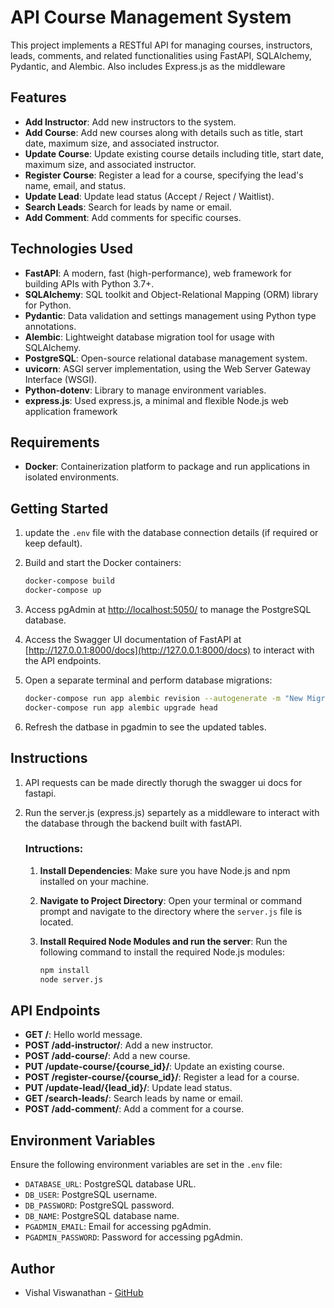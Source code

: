 # API Course Management System

This project implements a RESTful API for managing courses, instructors, leads, comments, and related functionalities using FastAPI, SQLAlchemy, Pydantic, and Alembic. Also includes Express.js as the middleware

## Features

- **Add Instructor**: Add new instructors to the system.
- **Add Course**: Add new courses along with details such as title, start date, maximum size, and associated instructor.
- **Update Course**: Update existing course details including title, start date, maximum size, and associated instructor.
- **Register Course**: Register a lead for a course, specifying the lead's name, email, and status.
- **Update Lead**: Update lead status (Accept / Reject / Waitlist).
- **Search Leads**: Search for leads by name or email.
- **Add Comment**: Add comments for specific courses.

## Technologies Used

- **FastAPI**: A modern, fast (high-performance), web framework for building APIs with Python 3.7+.
- **SQLAlchemy**: SQL toolkit and Object-Relational Mapping (ORM) library for Python.
- **Pydantic**: Data validation and settings management using Python type annotations.
- **Alembic**: Lightweight database migration tool for usage with SQLAlchemy.
- **PostgreSQL**: Open-source relational database management system.
- **uvicorn**: ASGI server implementation, using the Web Server Gateway Interface (WSGI).
- **Python-dotenv**: Library to manage environment variables.
- **express.js**: Used express.js, a minimal and flexible Node.js web application framework

## Requirements

- **Docker**: Containerization platform to package and run applications in isolated environments.

## Getting Started

1. update the `.env` file with the database connection details (if required or keep default).

2. Build and start the Docker containers:

    ```bash
    docker-compose build
    docker-compose up
    ```

3. Access pgAdmin at [http://localhost:5050/](http://localhost:5050/) to manage the PostgreSQL database.

4. Access the Swagger UI documentation of FastAPI at [http://127.0.0.1:8000/docs](http://127.0.0.1:8000/docs) to interact with the API endpoints.

5. Open a separate terminal and perform database migrations:

    ```bash
    docker-compose run app alembic revision --autogenerate -m "New Migration"
    docker-compose run app alembic upgrade head
    ```
6. Refresh the datbase in pgadmin to see the updated tables. 

## Instructions

1. API requests can be made directly thorugh the swagger ui docs for fastapi.

2. Run the server.js (express.js) separtely  as a middleware to interact with the database through the backend built with fastAPI.
    ### Intructions:

    1. **Install Dependencies**: Make sure you have Node.js and npm installed on your machine.

    2. **Navigate to Project Directory**: Open your terminal or command prompt and navigate to the directory where the `server.js` file is located.

    3. **Install Required Node Modules and run the server**: Run the following command to install the required Node.js modules:

            
       ```bash
       npm install
       node server.js
       ```

## API Endpoints

- **GET /**: Hello world message.
- **POST /add-instructor/**: Add a new instructor.
- **POST /add-course/**: Add a new course.
- **PUT /update-course/{course_id}/**: Update an existing course.
- **POST /register-course/{course_id}/**: Register a lead for a course.
- **PUT /update-lead/{lead_id}/**: Update lead status.
- **GET /search-leads/**: Search leads by name or email.
- **POST /add-comment/**: Add a comment for a course.

## Environment Variables

Ensure the following environment variables are set in the `.env` file:

- `DATABASE_URL`: PostgreSQL database URL.
- `DB_USER`: PostgreSQL username.
- `DB_PASSWORD`: PostgreSQL password.
- `DB_NAME`: PostgreSQL database name.
- `PGADMIN_EMAIL`: Email for accessing pgAdmin.
- `PGADMIN_PASSWORD`: Password for accessing pgAdmin.

## Author

- Vishal Viswanathan - [GitHub](https://github.com/VishalViswanathan03)
